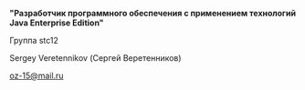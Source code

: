 **"Разработчик программного обеспечения с применением технологий Java Enterprise Edition"**

Группа stc12

Sergey Veretennikov (Сергей Веретенников)

oz-15@mail.ru